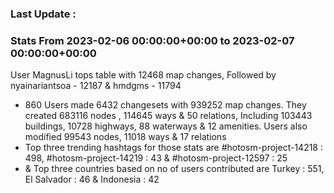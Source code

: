 ### Last Update :

### Stats From 2023-02-06 00:00:00+00:00 to 2023-02-07 00:00:00+00:00

User MagnusLi tops table with 12468 map changes, Followed by nyainariantsoa - 12187 & hmdgms - 11794
- 860 Users made 6432 changesets with 939252 map changes. They created 683116 nodes , 114645 ways & 50 relations, Including 103443 buildings, 10728 highways, 88 waterways & 12 amenities. Users also modified 99543 nodes, 11018 ways & 17 relations
- Top three trending hashtags for those stats are #hotosm-project-14218 : 498, #hotosm-project-14219 : 43 & #hotosm-project-12597 : 25
-  & Top three countries based on no of users contributed are Turkey : 551, El Salvador : 46 & Indonesia : 42
